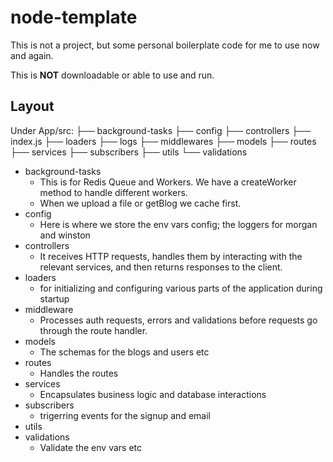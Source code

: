 # node-template

This is not a project, but some personal boilerplate code for me to use now and again.

This is **NOT** downloadable or able to use and run.

## Layout
Under App/src:
├── background-tasks
├── config
├── controllers
├── index.js
├── loaders
├── logs
├── middlewares
├── models
├── routes
├── services
├── subscribers
├── utils
└── validations

* background-tasks
  * This is for Redis Queue and Workers. We have a createWorker method to handle different workers.
  * When we upload a file or getBlog we cache first.
* config
  * Here is where we store the env vars config; the loggers for morgan and winston
* controllers
  * It receives HTTP requests, handles them by interacting with the relevant services, and then returns responses to the client.
* loaders
  * for initializing and configuring various parts of the application during startup
* middleware
  * Processes auth requests, errors and validations before requests go through the route handler.
* models
  * The schemas for the blogs and users etc
* routes
  * Handles the routes
* services
  * Encapsulates business logic and database interactions
* subscribers
  * trigerring events for the signup and email
* utils
* validations 
  * Validate the env vars etc